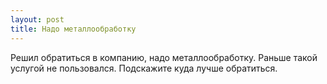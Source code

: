 ```yaml
---
layout: post 
title: Надо металлообработку 
--- 
```

Решил обратиться в компанию, надо металлообработку. Раньше такой услугой не пользовался. Подскажите куда лучше обратиться.